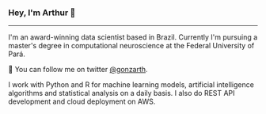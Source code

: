 ### Hey, I'm Arthur 👋

***

I'm an award-winning data scientist based in Brazil. Currently I'm pursuing a master's degree in computational neuroscience at the Federal University of Pará. 


💬  You can follow me on twitter <a href="https://twitter.com/gonzarth">@gonzarth</a>.

I work with Python and R for machine learning models, artificial intelligence algorithms and statistical analysis on a daily basis. I also do REST API development and cloud deployment on AWS.
